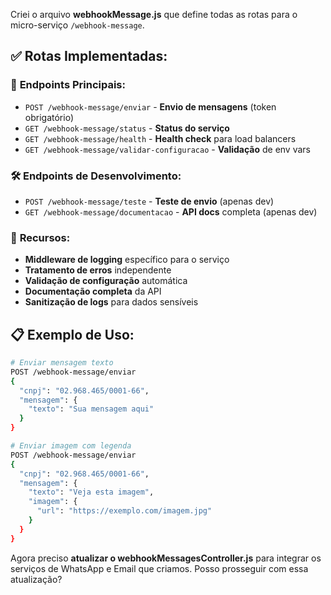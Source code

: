 Criei o arquivo **webhookMessage.js** que define todas as rotas para o micro-serviço `/webhook-message`.

## ✅ **Rotas Implementadas:**

### 🎯 **Endpoints Principais:**
- `POST /webhook-message/enviar` - **Envio de mensagens** (token obrigatório)
- `GET /webhook-message/status` - **Status do serviço**
- `GET /webhook-message/health` - **Health check** para load balancers
- `GET /webhook-message/validar-configuracao` - **Validação** de env vars

### 🛠️ **Endpoints de Desenvolvimento:**
- `POST /webhook-message/teste` - **Teste de envio** (apenas dev)
- `GET /webhook-message/documentacao` - **API docs** completa (apenas dev)

### 🔧 **Recursos:**
- **Middleware de logging** específico para o serviço
- **Tratamento de erros** independente
- **Validação de configuração** automática
- **Documentação completa** da API
- **Sanitização de logs** para dados sensíveis

## 📋 **Exemplo de Uso:**

```bash
# Enviar mensagem texto
POST /webhook-message/enviar
{
  "cnpj": "02.968.465/0001-66",
  "mensagem": {
    "texto": "Sua mensagem aqui"
  }
}

# Enviar imagem com legenda  
POST /webhook-message/enviar
{
  "cnpj": "02.968.465/0001-66", 
  "mensagem": {
    "texto": "Veja esta imagem",
    "imagem": {
      "url": "https://exemplo.com/imagem.jpg"
    }
  }
}
```

Agora preciso **atualizar o webhookMessagesController.js** para integrar os serviços de WhatsApp e Email que criamos. Posso prosseguir com essa atualização?
